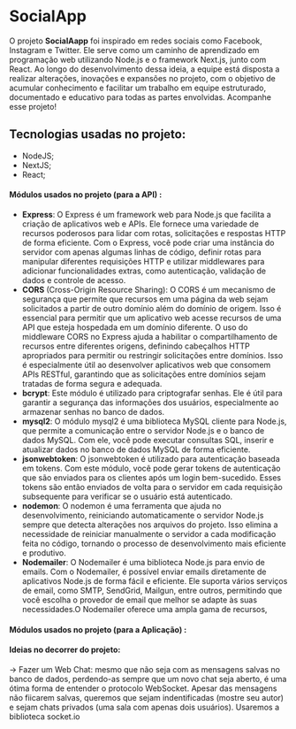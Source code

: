 # SocialApp

O projeto **SocialAapp** foi inspirado em redes sociais como Facebook, Instagram e Twitter. Ele serve como um caminho de aprendizado em programação web utilizando Node.js e o framework Next.js, junto com React. Ao longo do desenvolvimento dessa ideia, a equipe está disposta a realizar alterações, inovações e expansões no projeto, com o objetivo de acumular conhecimento e facilitar um trabalho em equipe estruturado, documentado e educativo para todas as partes envolvidas. Acompanhe esse projeto!

## Tecnologias usadas no projeto:
+ NodeJS;
+ NextJS;
+ React;

#### Módulos usados no projeto (para a API) :
+ **Express**: O Express é um framework web para Node.js que facilita a criação de aplicativos web e APIs. Ele fornece uma variedade de recursos poderosos para lidar com rotas, solicitações e respostas HTTP de forma eficiente. Com o Express, você pode criar uma instância do servidor com apenas algumas linhas de código, definir rotas para manipular diferentes requisições HTTP e utilizar middlewares para adicionar funcionalidades extras, como autenticação, validação de dados e controle de acesso.
+ **CORS** (Cross-Origin Resource Sharing): O CORS é um mecanismo de segurança que permite que recursos em uma página da web sejam solicitados a partir de outro domínio além do domínio de origem. Isso é essencial para permitir que um aplicativo web acesse recursos de uma API que esteja hospedada em um domínio diferente. O uso do middleware CORS no Express ajuda a habilitar o compartilhamento de recursos entre diferentes origens, definindo cabeçalhos HTTP apropriados para permitir ou restringir solicitações entre domínios. Isso é especialmente útil ao desenvolver aplicativos web que consomem APIs RESTful, garantindo que as solicitações entre domínios sejam tratadas de forma segura e adequada.
+ **bcrypt**: Este módulo é utilizado para criptografar senhas. Ele é útil para garantir a segurança das informações dos usuários, especialmente ao armazenar senhas no banco de dados.
+ **mysql2**: O módulo mysql2 é uma biblioteca MySQL cliente para Node.js, que permite a comunicação entre o servidor Node.js e o banco de dados MySQL. Com ele, você pode executar consultas SQL, inserir e atualizar dados no banco de dados MySQL de forma eficiente.
+ **jsonwebtoken**: O jsonwebtoken é utilizado para autenticação baseada em tokens. Com este módulo, você pode gerar tokens de autenticação que são enviados para os clientes após um login bem-sucedido. Esses tokens são então enviados de volta para o servidor em cada requisição subsequente para verificar se o usuário está autenticado.
+ **nodemon**: O nodemon é uma ferramenta que ajuda no desenvolvimento, reiniciando automaticamente o servidor Node.js sempre que detecta alterações nos arquivos do projeto. Isso elimina a necessidade de reiniciar manualmente o servidor a cada modificação feita no código, tornando o processo de desenvolvimento mais eficiente e produtivo.
+ **Nodemailer**: O Nodemailer é uma biblioteca Node.js para envio de emails. Com o Nodemailer, é possível enviar emails diretamente de aplicativos Node.js de forma fácil e eficiente. Ele suporta vários serviços de email, como SMTP, SendGrid, Mailgun, entre outros, permitindo que você escolha o provedor de email que melhor se adapte às suas necessidades.O Nodemailer oferece uma ampla gama de recursos,

#### Módulos usados no projeto (para a Aplicação) :

#### Ideias no decorrer do projeto:
  -> Fazer um Web Chat: mesmo que não seja com as mensagens salvas no banco de dados, perdendo-as sempre que um novo chat seja aberto, é uma ótima forma de entender o protocolo WebSocket. Apesar das mensagens não fiicarem salvas, queremos que sejam indentificadas (mostre seu autor) e sejam chats privados (uma sala com apenas dois usuários). Usaremos a biblioteca socket.io

  

